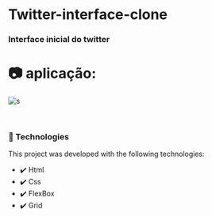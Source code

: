 # Twitter-interface-clone

### Interface inicial do twitter


 # 📷 aplicação:

![s](https://user-images.githubusercontent.com/27930968/96528128-450f8880-1258-11eb-9023-bc4c61358bf0.gif)




<br/>

### 🚀 Technologies

This project was developed with the following technologies:

- ✔️ Html
- ✔️ Css
- ✔️ FlexBox
- ✔️ Grid
